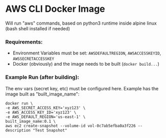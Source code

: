 # AWS CLI Docker Image
Will run "aws" commands, based on python3 runtime inside alpine linux (bash shell installed if needed)


### Requirements:
* Environment Variables must be set: `AWSDEFAULTREGION`, `AWSACCESSKEYID`, `AWSSECRETACCESSKEY`
* Docker (obviously) and the image needs to be built (`docker build...`)

### Example Run (after building):
The env vars (secret key, etc) must be configured here. Example has the image built as "built_image_name":

```
docker run \
-e AWS_SECRET_ACCESS_KEY='xyz123' \
-e AWS_ACCESS_KEY_ID='xyz123' \
-e AWS_DEFAULT_REGION='us-east-1' \
built_image_name:0.1 \ 
aws ec2 create-snapshot --volume-id vol-0c7ab5efba0a3f226 --description "Test Snapshot"
```